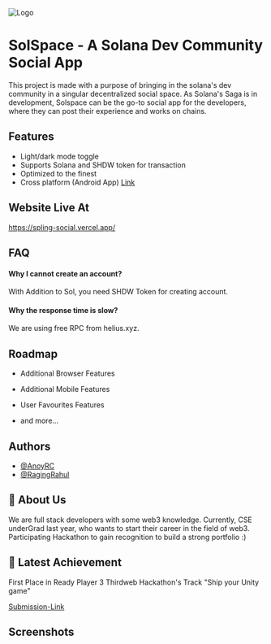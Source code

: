
![Logo](https://media.discordapp.net/attachments/425198417510268930/1083773047561003008/SolSpaceLogo.png)


# SolSpace - A Solana Dev Community Social App

This project is made with a purpose of bringing in the solana's dev community in a singular decentralized social space. As Solana's Saga is in development, Solspace can be the go-to social app for the developers, where they can post their experience and works on chains.


## Features

- Light/dark mode toggle
- Supports Solana and SHDW token for transaction
- Optimized to the finest
- Cross platform (Android App) [Link](https://github.com/AnoyRC/SplingSocialMobile)


## Website Live At 

https://spling-social.vercel.app/


## FAQ

#### Why I cannot create an account?

With Addition to Sol, you need SHDW Token for creating account.

#### Why the response time is slow?

We are using free RPC from helius.xyz.


## Roadmap

- Additional Browser Features

- Additional Mobile Features

- User Favourites Features

- and more...


## Authors

- [@AnoyRC](https://www.github.com/AnoyRC)
- [@RagingRahul](https://github.com/ragingrahul)


## 🚀 About Us
We are full stack developers with some web3 knowledge. Currently, CSE underGrad last year, who wants to start their career in the field of web3. Participating Hackathon to gain recognition to build a strong portfolio :)

## 🚀 Latest Achievement
First Place in Ready Player 3 Thirdweb Hackathon's Track "Ship your Unity game"

[Submission-Link](https://devpost.com/software/21-decentralized-multiplayer-card-game)


## Screenshots
